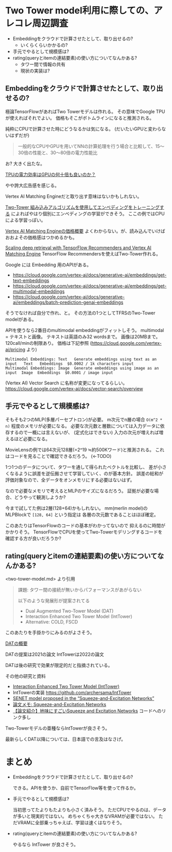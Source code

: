 # Two Tower model利用に際しての、アレコレ周辺調査

* Embeddingをクラウドで計算させたとして、取り出せるの?
    * いくらくらいかかるの?
* 手元でやるとして規模感は?
* rating(queryとitemの連結要素)の使い方についてなんかある?
    * タワー間で情報の共有
    * 現状の実装は?

## Embeddingをクラウドで計算させたとして、取り出せるの?

極論TensorFlowがあればTwo Towerモデルは作れる。
その意味でGoogle TPUが使えればそれでよい。
価格もそこがボトムラインになると推測される。

純粋にCPUで計算させた時にどうなるかは気になる。
(だいたいGPUと変わらないはずだが)

> 一般的なCPUやGPUを用いてNNの計算処理を行う場合と比較して、15〜30倍の性能と、30〜80倍の電力性能比

お? 大きく出たな。

[TPUの電力効率はGPUの何十倍も良いのか？](https://qiita.com/nishiha/items/32276cc77b27383c825f)

やや誇大広告感を感じる。

Vertex AI Matching Engineだと取り出す意味はないかもしれない。

[Two-Tower 組み込みアルゴリズムを使用してエンベディングをトレーニングする](https://cloud.google.com/vertex-ai/docs/matching-engine/train-embeddings-two-tower?hl=ja) によればやはり個別にエンベディングの学習ができそう。
ここの例ではCPUによる学習っぽい。

[Vertex AI Matching Engineの価格概要](https://cloud.google.com/vertex-ai/pricing?hl=ja#matchingengine)
よくわからない。が、読み込んでいけばおおよその価格感はつかめるかも。

[Scaling deep retrieval with TensorFlow Recommenders and Vertex AI Matching Engine](https://cloud.google.com/blog/products/ai-machine-learning/scaling-deep-retrieval-tensorflow-two-towers-architecture?hl=en)
TensorFlow Recommendersを使えばTwo-Tower作れる。

Google には Embedding 用のAPIがある。

* https://cloud.google.com/vertex-ai/docs/generative-ai/embeddings/get-text-embeddings
* https://cloud.google.com/vertex-ai/docs/generative-ai/embeddings/get-multimodal-embeddings
* https://cloud.google.com/vertex-ai/docs/generative-ai/embeddings/batch-prediction-genai-embeddings

そうでなければ自分で作れ、と。
その方法の1つとしてTFRSのTwo-Tower modelがある。

APIを使うなら2番目のmultimodal embeddingがフィットしそう。
multimodal = テキストと画像。
テキストは英語のみ32 wordsまで。
画像は20MBまで。
120call/minの制限あり。
価格は下記参照 (<https://cloud.google.com/vertex-ai/pricing> より)

```
Multimodal Embeddings: Text   Generate embeddings using text as an input   Text   Embeddings  $0.0002 / 1k characters input
Multimodal Embeddings: Image  Generate embeddings using image as an input  Image  Embeddings  $0.0001 / image input
```

(Vertex AI) Vector Search に名称が変更になってるらしい。
https://cloud.google.com/vertex-ai/docs/vector-search/overview

## 手元でやるとして規模感は?

そもそも2つのMLP(多層パーセプトロン)が必要。
m次元でn層の場合 `O(m^2 * n)` 程度のメモリが必要になる。
必要な次元数と層数については入力データに依存するので一概には言えないが、
(定式化はできない)
入力の次元が増えれば増えるほど必要になる。

MovieLensの例では64次元128層(=2^19 ≒約500Kワード)と推測される。
これはコードを見ることで確認できるだろう。 (←TODO)

1つ1つのデータについて、タワーを通して得られたベクトルを比較し、
差が小さくなるように誤差を逆伝搬させて学習していく、のが基本方針。
誤差の総和が評価対象なので、全データをオンメモリにする必要はないはず。

なので必要なメモリで考えるとMLPのサイズになるだろう。
証拠が必要な場合、どうやって観測しようか?

今まで試してた例は2層(128+64)かもしれない。
mm(merlin model)のMLPBlockで `[128, 64]` という指定は
各層の次元数であることはほぼ確定。

このあたりはTensorFlowのコードの基本がわかってないので
抑えるのに時間がかかりそう。
TensorFlowでCPUを使ってTwo-Towerモデリングするコードを確認する方が良いだろうか?

## rating(queryとitemの連結要素)の使い方についてなんかある?

<two-tower-model.md> より引用

> 課題: タワー間の接続が無いからパフォーマンスがあがらない
> 
> 以下のような発展形が提案されてる
> 
> * Dual Augmented Two-Tower Model (DAT)
> * Interaction Enhanced Two Tower Model (IntTower)
> * Alternative: COLD, FSCD

このあたりを手掛かりにみるのがよさそう。

[DATの概要](https://blog.reachsumit.com/posts/2023/03/two-tower-model/#dual-augmented-two-tower-model-dat)

DATの提案は2021の論文
IntTowerは2022の論文

DATは後の研究で効果が限定的だと指摘されている。

その他の研究と資料

* [Interaction Enhanced Two Tower Model (IntTower)](https://arxiv.org/pdf/2210.09890.pdf)
* IntTowerの実装 https://github.com/archersama/IntTower
* [SENET model proposed in the “Squeeze-and-Excitation Networks”](https://arxiv.org/pdf/1709.01507.pdf)
* [論文メモ: Squeeze-and-Excitation Networks](https://qiita.com/daisukelab/items/0ec936744d1b0fd8d523)
* [【論文紹介】地味にすごいSqueeze and Excitation Networks](https://qiita.com/cinchan/items/831953e32ce16c39d71b) コードへのリンク多し

Two-Towerモデルの亜種ならIntTowerが良さそう。

最新らしくDAT以降については、日本語での言及はなさげ。

# まとめ

* Embeddingをクラウドで計算させたとして、取り出せるの?

    できる。APIを使うか、自前でTensorFlow等を使って作るか。

* 手元でやるとして規模感は?

    当初思ってたよりもたよりも小さく済みそう。
    ただCPUでやるのは、データが多いと現実的ではない。
    めちゃくちゃ大きなVRAMが必要ではない。
    ただVRAMに全部乗っちゃえば、学習は速くはなりそう。

* rating(queryとitemの連結要素)の使い方についてなんかある?

    やるなら IntTower が良さそう。
